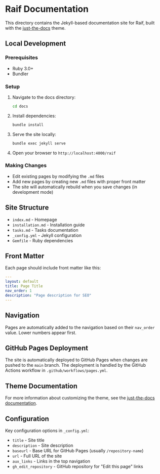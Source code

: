 # Raif Documentation

This directory contains the Jekyll-based documentation site for Raif, built with the [just-the-docs](https://just-the-docs.github.io/just-the-docs/) theme.

## Local Development

### Prerequisites

- Ruby 3.0+
- Bundler

### Setup

1. Navigate to the docs directory:
   ```bash
   cd docs
   ```

2. Install dependencies:
   ```bash
   bundle install
   ```

3. Serve the site locally:
   ```bash
   bundle exec jekyll serve
   ```

4. Open your browser to `http://localhost:4000/raif`

### Making Changes

- Edit existing pages by modifying the `.md` files
- Add new pages by creating new `.md` files with proper front matter
- The site will automatically rebuild when you save changes (in development mode)

## Site Structure

- `index.md` - Homepage
- `installation.md` - Installation guide
- `tasks.md` - Tasks documentation
- `_config.yml` - Jekyll configuration
- `Gemfile` - Ruby dependencies

## Front Matter

Each page should include front matter like this:

```yaml
---
layout: default
title: Page Title
nav_order: 1
description: "Page description for SEO"
---
```

## Navigation

Pages are automatically added to the navigation based on their `nav_order` value. Lower numbers appear first.

## GitHub Pages Deployment

The site is automatically deployed to GitHub Pages when changes are pushed to the `main` branch. The deployment is handled by the GitHub Actions workflow in `.github/workflows/pages.yml`.

## Theme Documentation

For more information about customizing the theme, see the [just-the-docs documentation](https://just-the-docs.github.io/just-the-docs/).

## Configuration

Key configuration options in `_config.yml`:

- `title` - Site title
- `description` - Site description
- `baseurl` - Base URL for GitHub Pages (usually `/repository-name`)
- `url` - Full URL of the site
- `aux_links` - Links in the top navigation
- `gh_edit_repository` - GitHub repository for "Edit this page" links 